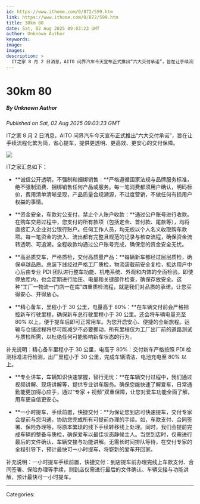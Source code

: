 ```yaml
---
id: https://www.ithome.com/0/872/599.htm
link: https://www.ithome.com/0/872/599.htm
title: 30km 80
date: Sat, 02 Aug 2025 09:03:23 GMT
author: Unknown Author
keywords: 
image: 
images: 
description: >
  IT之家 8 月 2 日消息，AITO 问界汽车今天宣布正式推出“六大交付承诺”，旨在让手续流程化繁为简，省心提车，提供更透明、更高效、更安心的交付保障。IT之家汇总如下：诚信公开透明，不强制和捆绑销售：严格遵循国家法规与品牌服务标准，绝不强制消费、捆绑销售任何产品或服务。每一笔消费都须用户确认，明码标价，费用清单清晰呈现，产品质量合规溯源，不过度营销，不做任何有损用户权益的事情。资金安全，车款对公支付，禁止个人账户收款：通过公户账号进行收款。在购车交易过程中，您支付的所有款项（包括定金、首付款、尾款等），均将直接汇入企业对公银行账户。任何工作人员，均无权以个人名义收取购车款项。每一笔资金的流入、流出都有完整且规范的记录与核查流程，确保资金流转透明、可追溯。全程收款均通过公户账号完成，确保您的资金安全无忧。高品质交车，严格质检，交付高质量产品：每辆新车都经过层层质检，确保卓越品质。总装下线经过严格工厂质检，物流装载前安全复检，抵达用户中心后由专业 PDI 团队进行整车功能、机电系统、外观和内饰的全面检验。即使停放库内，也会定期进行胎压、电量和关键部件检查，确保存放安全。这种“工厂一物流一门店一在库”四重质检流程，就是我们对品质的承诺，让您买得安心、开得放心。精心备车，里程小于 30 公里，电量高于 80%：在车辆交付前会严格把控新车行驶里程，确保新车总行驶里程小于 30 公里。还会将车辆电量充至 80% 以上，便于提车后即可正常用车。为您开启安心、便捷的全新旅程。运输与仓储过程将尽可能减少不必要挪动，所有里程仅为工厂出厂前的道路测试与质检所需，以杜绝任何可能影响新车状态的行为。补充说明：精心备车里程小于 30 公里，电高于 80%：交付新车严格按照 PDI 检测标准进行检测，出厂里程小于 30 公里，完成车辆清洁、电池充电至 80% 以上。专业讲车，车辆知识快速掌握，智行无忧：在车辆交付过程中，我们通过视频讲解、现场讲解等，提供专业讲车服务。确保您能快速了解爱车，日常通勤能更加得心应手，通过“专家 + 视频”双重保障，让您对爱车功能全面了解，用车更自信更安心。一小时提车，手续前置，快捷交付：为保证您到店可快速提车，交付专家会提前与您沟通，协助您完成所有可提前办理的手续。如，车款支付、合同签署、保险办理等，将原本繁琐的线下手续转移线上处理。同时，我们会提前完成车辆的整备与质检，确保爱车以最佳状态静候主人。当您到店时，仅需进行最后的文件确认、车辆交接与功能讲解。无需长时间排队等待，在交付专家的全程引导下，预计最快可一小时提车，将崭新的爱车开回家。补充说明：一小时提车手续前置，快捷交付：到店提车前办理完线上车款支付、合同签署、保险办理等手续，则到店仅需进行最后的文件确认、车辆交接与功能讲解，预计最快可一小时提车。
---
```

# 30km 80
##### By Unknown Author
_Published on Sat, 02 Aug 2025 09:03:23 GMT_

IT之家 8 月 2 日消息，AITO 问界汽车今天宣布正式推出“六大交付承诺”，旨在让手续流程化繁为简，省心提车，提供更透明、更高效、更安心的交付保障。

![](https://img.ithome.com/newsuploadfiles/2025/8/520fc400-9af5-4f49-80eb-ef5d50d7f802.jpg?x-bce-process=image/format,f_auto)

IT之家汇总如下：

-   **诚信公开透明，不强制和捆绑销售：**严格遵循国家法规与品牌服务标准，绝不强制消费、捆绑销售任何产品或服务。每一笔消费都须用户确认，明码标价，费用清单清晰呈现，产品质量合规溯源，不过度营销，不做任何有损用户权益的事情。
    
-   **资金安全，车款对公支付，禁止个人账户收款：**通过公户账号进行收款。在购车交易过程中，您支付的所有款项（包括定金、首付款、尾款等），均将直接汇入企业对公银行账户。任何工作人员，均无权以个人名义收取购车款项。每一笔资金的流入、流出都有完整且规范的记录与核查流程，确保资金流转透明、可追溯。全程收款均通过公户账号完成，确保您的资金安全无忧。
    
-   **高品质交车，严格质检，交付高质量产品：**每辆新车都经过层层质检，确保卓越品质。总装下线经过严格工厂质检，物流装载前安全复检，抵达用户中心后由专业 PDI 团队进行整车功能、机电系统、外观和内饰的全面检验。即使停放库内，也会定期进行胎压、电量和关键部件检查，确保存放安全。这种“工厂一物流一门店一在库”四重质检流程，就是我们对品质的承诺，让您买得安心、开得放心。
    
-   **精心备车，里程小于 30 公里，电量高于 80%：**在车辆交付前会严格把控新车行驶里程，确保新车总行驶里程小于 30 公里。还会将车辆电量充至 80% 以上，便于提车后即可正常用车。为您开启安心、便捷的全新旅程。运输与仓储过程将尽可能减少不必要挪动，所有里程仅为工厂出厂前的道路测试与质检所需，以杜绝任何可能影响新车状态的行为。
    

补充说明：精心备车里程小于 30 公里，电高于 80%：交付新车严格按照 PDI 检测标准进行检测，出厂里程小于 30 公里，完成车辆清洁、电池充电至 80% 以上。

-   **专业讲车，车辆知识快速掌握，智行无忧：**在车辆交付过程中，我们通过视频讲解、现场讲解等，提供专业讲车服务。确保您能快速了解爱车，日常通勤能更加得心应手，通过“专家 + 视频”双重保障，让您对爱车功能全面了解，用车更自信更安心。
    
-   **一小时提车，手续前置，快捷交付：**为保证您到店可快速提车，交付专家会提前与您沟通，协助您完成所有可提前办理的手续。如，车款支付、合同签署、保险办理等，将原本繁琐的线下手续转移线上处理。同时，我们会提前完成车辆的整备与质检，确保爱车以最佳状态静候主人。当您到店时，仅需进行最后的文件确认、车辆交接与功能讲解。无需长时间排队等待，在交付专家的全程引导下，预计最快可一小时提车，将崭新的爱车开回家。
    

补充说明：一小时提车手续前置，快捷交付：到店提车前办理完线上车款支付、合同签署、保险办理等手续，则到店仅需进行最后的文件确认、车辆交接与功能讲解，预计最快可一小时提车。

---
Categories: 